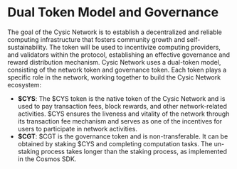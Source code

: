 # Dual Token Model and Governance

The goal of the Cysic Network is to establish a decentralized and reliable computing infrastructure  that fosters community growth and self-sustainability. The token will be used to incentivize computing providers, and validators within the protocol, establishing an effective governance and reward distribution mechanism. Cysic Network uses a dual-token model, consisting of the network token and governance token. Each token plays a specific role in the network, working together to build the Cysic Network ecosystem:

* **$CYS**: The $CYS token is the native token of the Cysic Network and is used to pay transaction fees, block rewards, and other network-related activities. $CYS ensures the liveness and vitality of the network through its transaction fee mechanism and serves as one of the incentives for users to participate in network activities.
* **$CGT**: $CGT is the governance token and is non-transferable. It can be obtained by staking $CYS and completing computation tasks. The un-staking process takes longer than the staking process, as implemented in the Cosmos SDK.
